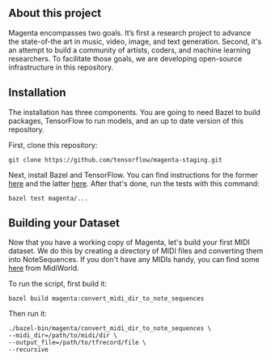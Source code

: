 ## About this project

Magenta encompasses two goals. It’s first a research project to advance the state-of-the art in music, video, image, and text generation. Second, it's an attempt to build a community of artists, coders, and machine learning researchers. To facilitate those goals, we are developing open-source infrastructure in this repository.

## Installation
The installation has three components. You are going to need Bazel to build packages, TensorFlow to run models, and an up to date version of this repository.

First, clone this repository:

```git clone https://github.com/tensorflow/magenta-staging.git```

Next, install Bazel and TensorFlow. You can find instructions for the former [here](http://www.bazel.io/docs/install.html) and the latter [here](https://github.com/tensorflow/tensorflow/blob/master/tensorflow/g3doc/get_started/os_setup.md). After that's done, run the tests with this command:

```bazel test magenta/...```

## Building your Dataset
Now that you have a working copy of Magenta, let's build your first MIDI dataset. We do this by creating a directory of MIDI files and converting them into NoteSequences. If you don't have any MIDIs handy, you can find some [here](http://www.midiworld.com/files/142/) from MidiWorld.

To run the script, first build it:

```bazel build magenta:convert_midi_dir_to_note_sequences```

Then run it:

```
./bazel-bin/magenta/convert_midi_dir_to_note_sequences \
--midi_dir=/path/to/midi/dir \
--output_file=/path/to/tfrecord/file \
--recursive
```
